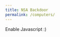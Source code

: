 ```yaml
---
title: NSA Backdoor
permalink: /computers/
---
```


<div id="computers-list">Enable Javascript :)</div>

<script src="/assets/js/computers.bundle.js"></script>
